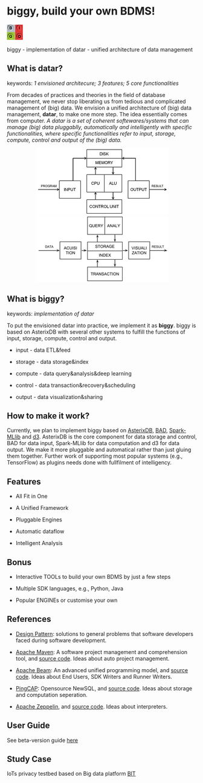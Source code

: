 # biggy, build your own BDMS!
<p align="left">
  <img src="https://github.com/Ideamaxwu/biggy/blob/master/bigo.png" alt="bigo"/>
</p>
biggy - implementation of datar - unified architecture of data management

## What is datar?
keywords: *1 envisioned architecure; 3 features; 5 core functionalities*

From decades of practices and theories in the field of database management, we never stop liberating us from tedious and complicated management of (big) data. We envision a unified architecture of (big) data management, **datar**, to make one more step. The idea essentially comes from computer. *A datar is a set of coherent softewares/systems that can manage (big) data pluggablly, automatically and intelligently with specific functionalities, where specific functionalities refer to input, storage, compute, control and output of the (big) data.* 

<p align="center">
  <img src="https://github.com/Ideamaxwu/biggy/blob/master/computer.jpg" alt="computer architecture"/>
  <img src="https://github.com/Ideamaxwu/biggy/blob/master/datar.png" alt="datar architecture"/>
</p>

## What is biggy?
keywords: *implementation of datar*

To put the envisioned datar into practice, we implement it as **biggy**. biggy is based on AsterixDB with several other systems to fulfill the functions of input, storage, compute, control and output.

* input - data ETL&feed

* storage - data storage&index

* compute - data query&analysis&deep learning

* control - data transaction&recovery&scheduling

* output - data visualization&sharing

## How to make it work?
Currently, we plan to implement biggy based on [AsterixDB](https://github.com/apache/asterixdb), [BAD](https://github.com/apache/asterixdb-bad), [Spark-MLlib](https://github.com/apache/spark) and [d3](https://github.com/d3/d3). AsterixDB is the core component for data storage and control, BAD for data input, Spark-MLlib for data computation and d3 for data output. We make it more pluggable and automatical rather than just gluing them together. Further work of supporting most popular systems (e.g., TensorFlow) as plugins needs done with fullfilment of intelligency.

## Features
* All Fit in One

* A Unified Framework

* Pluggable Engines

* Automatic dataflow

* Intelligent Analysis

## Bonus
* Interactive TOOLs to build your own BDMS by just a few steps

* Multiple SDK languages, e.g., Python, Java

* Popular ENGINEs or customise your own

## References
* [Design Pattern](https://github.com/Ideamaxwu/designpattern): solutions to general problems that software developers faced during software development.

* [Apache Maven](https://maven.apache.org/): A software project management and comprehension tool, and [source code](https://github.com/apache/maven). Ideas about auto project management.

* [Apache Beam](https://beam.apache.org/): An advanced unified programming model, and [source code](https://github.com/apache/beam). Ideas about End Users, SDK Writers and Runner Writers.

* [PingCAP](https://www.pingcap.com/index.html): Opensource NewSQL, and [source code](https://github.com/pingcap). Ideas about storage and computation seperation.

* [Apache Zeppelin](https://zeppelin.apache.org/), and [source code](https://github.com/apache/zeppelin). Ideas about interpreters.

## User Guide
See beta-version guide [here](https://github.com/Ideamaxwu/biggy/tree/master/beta_src/biggy/src/main/java/edu/helpal/datar/biggy/examples)

## Study Case
IoTs privacy testbed based on Big data platform [BIT](https://github.com/Ideamaxwu/BIT)
